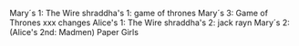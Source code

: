 Mary´s 1: The Wire
shraddha's 1: game of thrones
Mary´s 3: Game of Thrones
xxx changes 
Alice's 1: The Wire
shraddha's 2: jack rayn
Mary´s 2: (Alice's 2nd: Madmen) Paper Girls 


